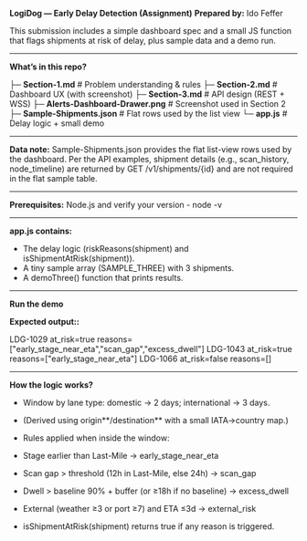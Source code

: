 **LogiDog — Early Delay Detection (Assignment)**
**Prepared by:** Ido Feffer

This submission includes a simple dashboard spec and a small JS function that flags shipments at risk of delay, plus sample data and a demo run.

---

**What’s in this repo?**

├─ **Section-1.md**  # Problem understanding & rules
├─ **Section-2.md**  # Dashboard UX (with screenshot)
├─ **Section-3.md**  # API design (REST + WSS)
├─ **Alerts-Dashboard-Drawer.png**  # Screenshot used in Section 2
├─ **Sample-Shipments.json**  # Flat rows used by the list view
└─ **app.js**  # Delay logic + small demo

---

**Data note:**
Sample-Shipments.json provides the flat list-view rows used by the dashboard. Per the API examples, shipment details (e.g., scan_history, node_timeline) are returned by GET /v1/shipments/{id} and are not required in the flat sample table.

---

**Prerequisites:**
Node.js and verify your version - node -v

---

**app.js contains:**

- The delay logic (riskReasons(shipment) and isShipmentAtRisk(shipment)).
- A tiny sample array (SAMPLE_THREE) with 3 shipments.
- A demoThree() function that prints results.

---

**Run the demo**

**Expected output::**

LDG-1029 at_risk=true reasons=["early_stage_near_eta","scan_gap","excess_dwell"]
LDG-1043 at_risk=true reasons=["early_stage_near_eta"]
LDG-1066 at_risk=false reasons=[]

---

**How the logic works?**

- Window by lane type: domestic → 2 days; international → 3 days.
- (Derived using origin*\*/destination*\* with a small IATA→country map.)

- Rules applied when inside the window:
- Stage earlier than Last-Mile → early_stage_near_eta
- Scan gap > threshold (12h in Last-Mile, else 24h) → scan_gap
- Dwell > baseline 90% + buffer (or ≥18h if no baseline) → excess_dwell
- External (weather ≥3 or port ≥7) and ETA ≤3d → external_risk
- isShipmentAtRisk(shipment) returns true if any reason is triggered.